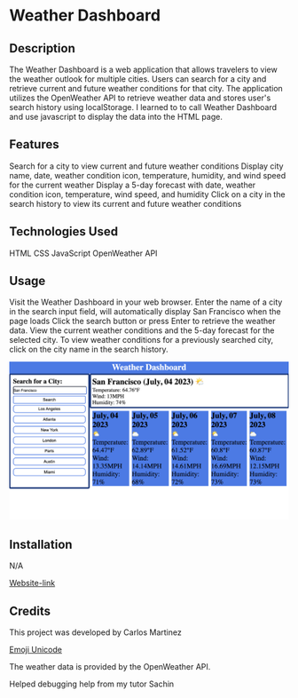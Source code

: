 # Weather Dashboard

## Description
The Weather Dashboard is a web application that allows travelers to view the weather outlook for multiple cities. Users can search for a city and retrieve current and future weather conditions for that city. The application utilizes the OpenWeather API to retrieve weather data and stores user's search history using localStorage.
I learned to to call Weather Dashboard and use javascript to display the data into the HTML page.

## Features
Search for a city to view current and future weather conditions
Display city name, date, weather condition icon, temperature, humidity, and wind speed for the current weather
Display a 5-day forecast with date, weather condition icon, temperature, wind speed, and humidity
Click on a city in the search history to view its current and future weather conditions

## Technologies Used
HTML
CSS
JavaScript
OpenWeather API

## Usage
Visit the Weather Dashboard in your web browser.
Enter the name of a city in the search input field, will automatically display San Francisco when the page loads 
Click the search button or press Enter to retrieve the weather data.
View the current weather conditions and the 5-day forecast for the selected city.
To view weather conditions for a previously searched city, click on the city name in the search history.

![Weather dashboard](assests/weather_app.png)
## Installation
N/A 

[Website-link](https://carlosmb001.github.io/weather_website/)
## Credits
This project was developed by Carlos Martinez

[Emoji Unicode](https://emojiterra.com/)

The weather data is provided by the OpenWeather API.

Helped debugging help from my tutor Sachin